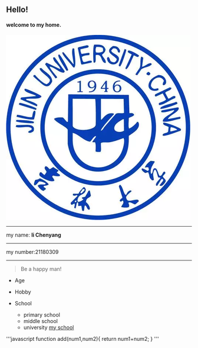 <!-- headings -->
## Hello!
#### welcome to my home.
![PHOTO](logo.jpg)
___
my name: **li Chenyang**    
___
my number:21180309
___
>Be a happy man!

* Age

* Hobby
  
* School
  * primary school
  * middle school
  * university
[my school](jlu.md)

'''javascript
   function add(num1,num2){
   return num1+num2;
   }
'''
